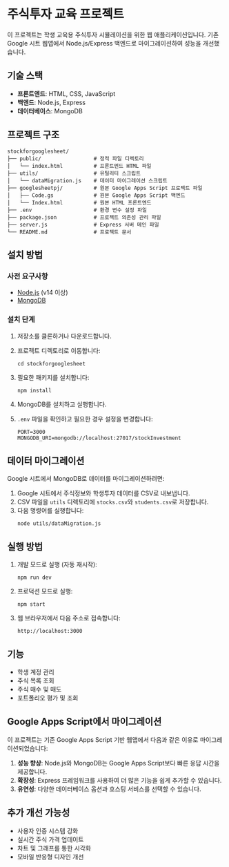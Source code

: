 # 주식투자 교육 프로젝트

이 프로젝트는 학생 교육용 주식투자 시뮬레이션을 위한 웹 애플리케이션입니다. 기존 Google 시트 웹앱에서 Node.js/Express 백엔드로 마이그레이션하여 성능을 개선했습니다.

## 기술 스택

- **프론트엔드**: HTML, CSS, JavaScript
- **백엔드**: Node.js, Express
- **데이터베이스**: MongoDB

## 프로젝트 구조

```
stockforgooglesheet/
├── public/                 # 정적 파일 디렉토리
│   └── index.html          # 프론트엔드 HTML 파일
├── utils/                  # 유틸리티 스크립트
│   └── dataMigration.js    # 데이터 마이그레이션 스크립트
├── googlesheetpj/          # 원본 Google Apps Script 프로젝트 파일
│   ├── Code.gs             # 원본 Google Apps Script 백엔드
│   └── Index.html          # 원본 HTML 프론트엔드
├── .env                    # 환경 변수 설정 파일
├── package.json            # 프로젝트 의존성 관리 파일
├── server.js               # Express 서버 메인 파일
└── README.md               # 프로젝트 문서
```

## 설치 방법

### 사전 요구사항

- [Node.js](https://nodejs.org/) (v14 이상)
- [MongoDB](https://www.mongodb.com/try/download/community)

### 설치 단계

1. 저장소를 클론하거나 다운로드합니다.

2. 프로젝트 디렉토리로 이동합니다:
   ```
   cd stockforgooglesheet
   ```

3. 필요한 패키지를 설치합니다:
   ```
   npm install
   ```

4. MongoDB를 설치하고 실행합니다.

5. `.env` 파일을 확인하고 필요한 경우 설정을 변경합니다:
   ```
   PORT=3000
   MONGODB_URI=mongodb://localhost:27017/stockInvestment
   ```

## 데이터 마이그레이션

Google 시트에서 MongoDB로 데이터를 마이그레이션하려면:

1. Google 시트에서 주식정보와 학생투자 데이터를 CSV로 내보냅니다.
2. CSV 파일을 `utils` 디렉토리에 `stocks.csv`와 `students.csv`로 저장합니다.
3. 다음 명령어를 실행합니다:
   ```
   node utils/dataMigration.js
   ```

## 실행 방법

1. 개발 모드로 실행 (자동 재시작):
   ```
   npm run dev
   ```

2. 프로덕션 모드로 실행:
   ```
   npm start
   ```

3. 웹 브라우저에서 다음 주소로 접속합니다:
   ```
   http://localhost:3000
   ```

## 기능

- 학생 계정 관리
- 주식 목록 조회
- 주식 매수 및 매도
- 포트폴리오 평가 및 조회

## Google Apps Script에서 마이그레이션

이 프로젝트는 기존 Google Apps Script 기반 웹앱에서 다음과 같은 이유로 마이그레이션되었습니다:

1. **성능 향상**: Node.js와 MongoDB는 Google Apps Script보다 빠른 응답 시간을 제공합니다.
2. **확장성**: Express 프레임워크를 사용하여 더 많은 기능을 쉽게 추가할 수 있습니다.
3. **유연성**: 다양한 데이터베이스 옵션과 호스팅 서비스를 선택할 수 있습니다.

## 추가 개선 가능성

- 사용자 인증 시스템 강화
- 실시간 주식 가격 업데이트
- 차트 및 그래프를 통한 시각화
- 모바일 반응형 디자인 개선
